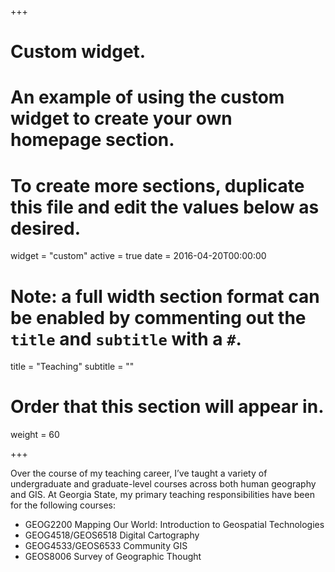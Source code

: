 +++
# Custom widget.
# An example of using the custom widget to create your own homepage section.
# To create more sections, duplicate this file and edit the values below as desired.
widget = "custom"
active = true
date = 2016-04-20T00:00:00

# Note: a full width section format can be enabled by commenting out the `title` and `subtitle` with a `#`.
title = "Teaching"
subtitle = ""

# Order that this section will appear in.
weight = 60

+++

Over the course of my teaching career, I’ve taught a variety of undergraduate and graduate-level courses across both human geography and GIS. At Georgia State, my primary teaching responsibilities have been for the following courses:

- GEOG2200 Mapping Our World: Introduction to Geospatial Technologies
- GEOG4518/GEOS6518 Digital Cartography
- GEOG4533/GEOS6533 Community GIS
- GEOS8006 Survey of Geographic Thought
